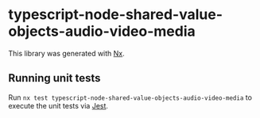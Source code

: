 # typescript-node-shared-value-objects-audio-video-media

This library was generated with [Nx](https://nx.dev).

## Running unit tests

Run `nx test typescript-node-shared-value-objects-audio-video-media` to execute the unit tests via [Jest](https://jestjs.io).
